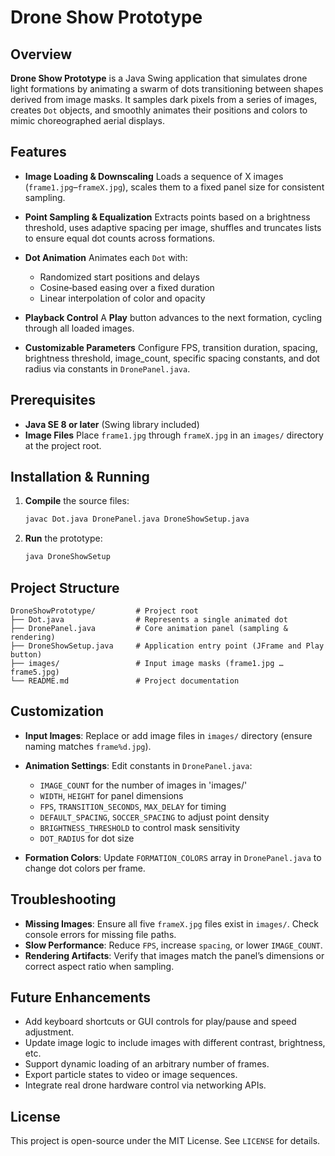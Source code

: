 # Drone Show Prototype

## Overview

**Drone Show Prototype** is a Java Swing application that simulates drone light formations by animating a swarm of dots transitioning between shapes derived from image masks. It samples dark pixels from a series of images, creates `Dot` objects, and smoothly animates their positions and colors to mimic choreographed aerial displays.

## Features

* **Image Loading & Downscaling**
  Loads a sequence of X images (`frame1.jpg`–`frameX.jpg`), scales them to a fixed panel size for consistent sampling.
* **Point Sampling & Equalization**
  Extracts points based on a brightness threshold, uses adaptive spacing per image, shuffles and truncates lists to ensure equal dot counts across formations.
* **Dot Animation**
  Animates each `Dot` with:

  * Randomized start positions and delays
  * Cosine‐based easing over a fixed duration
  * Linear interpolation of color and opacity
* **Playback Control**
  A **Play** button advances to the next formation, cycling through all loaded images.
* **Customizable Parameters**
  Configure FPS, transition duration, spacing, brightness threshold, image_count, specific spacing constants, and dot radius via constants in `DronePanel.java`.

## Prerequisites

* **Java SE 8 or later** (Swing library included)
* **Image Files** Place `frame1.jpg` through `frameX.jpg` in an `images/` directory at the project root.

## Installation & Running

1. **Compile** the source files:

   ```bash
   javac Dot.java DronePanel.java DroneShowSetup.java
   ```

2. **Run** the prototype:

   ```bash
   java DroneShowSetup
   ```

## Project Structure

```text
DroneShowPrototype/         # Project root
├── Dot.java                # Represents a single animated dot
├── DronePanel.java         # Core animation panel (sampling & rendering)
├── DroneShowSetup.java     # Application entry point (JFrame and Play button)
├── images/                 # Input image masks (frame1.jpg … frame5.jpg)
└── README.md               # Project documentation
```

## Customization

* **Input Images**: Replace or add image files in `images/` directory (ensure naming matches `frame%d.jpg`).
* **Animation Settings**: Edit constants in `DronePanel.java`:

  * `IMAGE_COUNT` for the number of images in 'images/'
  * `WIDTH`, `HEIGHT` for panel dimensions
  * `FPS`, `TRANSITION_SECONDS`, `MAX_DELAY` for timing
  * `DEFAULT_SPACING`, `SOCCER_SPACING` to adjust point density
  * `BRIGHTNESS_THRESHOLD` to control mask sensitivity
  * `DOT_RADIUS` for dot size
* **Formation Colors**: Update `FORMATION_COLORS` array in `DronePanel.java` to change dot colors per frame.

## Troubleshooting

* **Missing Images**: Ensure all five `frameX.jpg` files exist in `images/`. Check console errors for missing file paths.
* **Slow Performance**: Reduce `FPS`, increase `spacing`, or lower `IMAGE_COUNT`.
* **Rendering Artifacts**: Verify that images match the panel’s dimensions or correct aspect ratio when sampling.

## Future Enhancements

* Add keyboard shortcuts or GUI controls for play/pause and speed adjustment.
* Update image logic to include images with different contrast, brightness, etc.
* Support dynamic loading of an arbitrary number of frames.
* Export particle states to video or image sequences.
* Integrate real drone hardware control via networking APIs.

## License

This project is open-source under the MIT License. See `LICENSE` for details.
